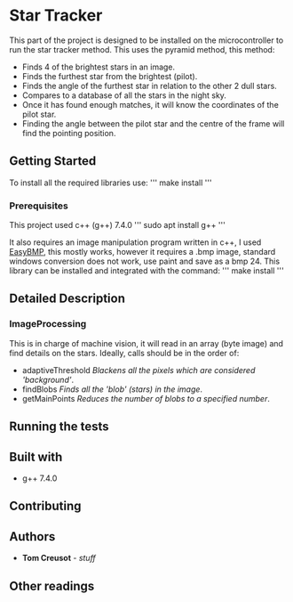 # Star Tracker
This part of the project is designed to be installed on the microcontroller to run the star tracker method.
This uses the pyramid method, this method:
 * Finds 4 of the brightest stars in an image.
 * Finds the furthest star from the brightest (pilot).
 * Finds the angle of the furthest star in relation to the other 2 dull stars.
 * Compares to a database of all the stars in the night sky.
 * Once it has found enough matches, it will know the coordinates of the pilot star.
 * Finding the angle between the pilot star and the centre of the frame will find the pointing position.




## Getting Started
To install all the required libraries use:
'''
make install
'''




### Prerequisites
This project used c++ (g++) 7.4.0
'''
sudo apt install g++
'''

It also requires an image manipulation program written in c++, I used [EasyBMP](https://github.com/aburgh/EasyBMP), this mostly works, however it requires a .bmp image, standard windows conversion does not work, use paint and save as a bmp 24.
This library can be installed and integrated with the command:
'''
make install
'''





## Detailed Description

### ImageProcessing
This is in charge of machine vision, it will read in an array (byte image) and find details on the stars.
Ideally, calls should be in the order of:
 * adaptiveThreshold	*Blackens all the pixels which are considered 'background'*.
 * findBlobs			*Finds all the 'blob' (stars) in the image*.
 * getMainPoints		*Reduces the number of blobs to a specified number*.





## Running the tests




## Built with
* g++ 7.4.0


## Contributing


## Authors
* **Tom Creusot** - *stuff*


## Other readings
